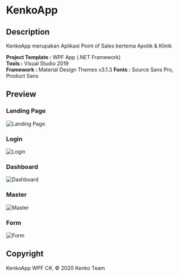 # KenkoApp

## Description ##
KenkoApp merupakan Aplikasi Point of Sales bertema Apotik & Klinik

**Project Template :** WPF App (.NET Framework)  
**Tools :** Visual Studio 2019  
**Framework :** Material Design Themes v3.1.3
**Fonts :** Source Sans Pro, Product Sans

## Preview ##
### Landing Page ###
![Landing Page](https://i.imgur.com/lQELhPF.png)

### Login ###
![Login](https://i.imgur.com/Dr7PSCU.png)

### Dashboard ###
![Dashboard](https://i.imgur.com/qeBeqVM.png)

### Master ###
![Master](https://i.imgur.com/JKmtm5A.png)

### Form ###
![Form](https://i.imgur.com/ORkml6E.png)


## Copyright ##
KenkoApp WPF C#, © 2020 Kenko Team
